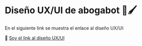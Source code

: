 # Diseño UX/UI de abogabot 🎨🖌

En el siguiente link se muestra el enlace al diseño UX/UI:

📌 [Soy el link al diseño UX/UI](https://www.figma.com/file/dBrazU88C26RuqTIfm27Aw/Dise%C3%B1o-UI%2FUX-Abogabot?node-id=0%3A1)

